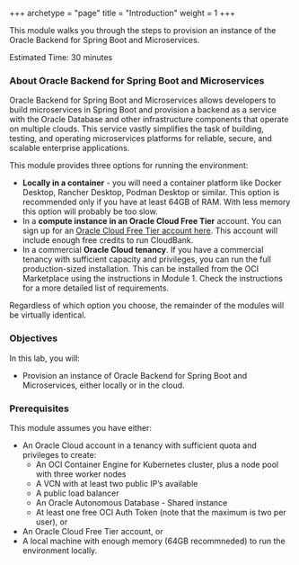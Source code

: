 +++
archetype = "page"
title = "Introduction"
weight = 1
+++

This module walks you through the steps to provision an instance of the Oracle Backend for Spring Boot and Microservices.

Estimated Time: 30 minutes

### About Oracle Backend for Spring Boot and Microservices

Oracle Backend for Spring Boot and Microservices allows developers to build microservices in Spring Boot and provision a backend as a service with the Oracle Database and other infrastructure components that operate on multiple clouds. This service vastly simplifies the task of building, testing, and operating microservices platforms for reliable, secure, and scalable enterprise applications.

This module provides three options for running the environment:

- **Locally in a container** - you will need a container platform like Docker Desktop, Rancher Desktop, Podman Desktop or similar.
  This option is recommended only if you have at least 64GB of RAM.  With less memory this option will probably be too slow.
- In a **compute instance in an Oracle Cloud Free Tier** account.  You can sign up for an [Oracle Cloud Free Tier account here](https://signup.cloud.oracle.com/).
  This account will include enough free credits to run CloudBank.
- In a commercial **Oracle Cloud tenancy**.  If you have a commercial tenancy with sufficient capacity and
  privileges, you can run the full production-sized installation.  This can be installed from the OCI Marketplace
  using the instructions in Module 1.  Check the instructions for a more detailed list of requirements.

Regardless of which option you choose, the remainder of the modules will be virtually identical.  

### Objectives

In this lab, you will:

* Provision an instance of Oracle Backend for Spring Boot and Microservices, either locally or in the cloud.

### Prerequisites

This module assumes you have either:

* An Oracle Cloud account in a tenancy with sufficient quota and privileges to create:
  * An OCI Container Engine for Kubernetes cluster, plus a node pool with three worker nodes
  * A VCN with at least two public IP’s available
  * A public load balancer
  * An Oracle Autonomous Database - Shared instance
  * At least one free OCI Auth Token (note that the maximum is two per user), or
* An Oracle Cloud Free Tier account, or
* A local machine with enough memory (64GB recommneded) to run the environment locally.
